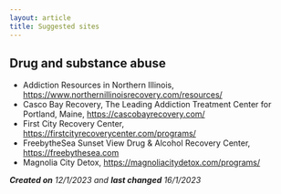 ```yaml
---
layout: article
title: Suggested sites
---
```


## Drug and substance abuse

- Addiction Resources in Northern Illinois, <https://www.northernillinoisrecovery.com/resources/>
- Casco Bay Recovery, The Leading Addiction Treatment Center for Portland, Maine, <https://cascobayrecovery.com/>
- First City Recovery Center, <https://firstcityrecoverycenter.com/programs/>
- FreebytheSea Sunset View Drug & Alcohol Recovery Center, <https://freebythesea.com>
- Magnolia City Detox, <https://magnoliacitydetox.com/programs/>


***Created on** 12/1/2023 and **last changed** 16/1/2023*

